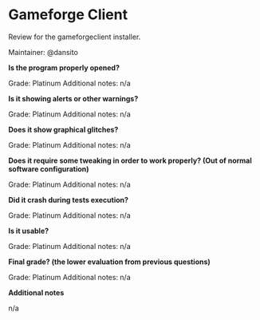 # Gameforge Client
Review for the gameforgeclient installer.

Maintainer: @dansito

**Is the program properly opened?**

Grade: Platinum
Additional notes: n/a

**Is it showing alerts or other warnings?**

Grade: Platinum
Additional notes: n/a

**Does it show graphical glitches?**

Grade: Platinum
Additional notes: n/a

**Does it require some tweaking in order to work properly? (Out of normal software configuration)**

Grade: Platinum
Additional notes: n/a

**Did it crash during tests execution?**

Grade: Platinum
Additional notes: n/a

**Is it usable?**

Grade: Platinum
Additional notes: n/a

**Final grade? (the lower evaluation from previous questions)**

Grade: Platinum
Additional notes: n/a

**Additional notes**

n/a

